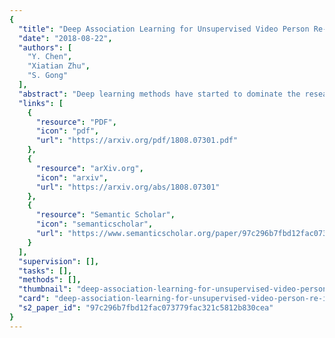 ```yaml
---
{
  "title": "Deep Association Learning for Unsupervised Video Person Re-identification",
  "date": "2018-08-22",
  "authors": [
    "Y. Chen",
    "Xiatian Zhu",
    "S. Gong"
  ],
  "abstract": "Deep learning methods have started to dominate the research progress of video-based person re-identification (re-id). However, existing methods mostly consider supervised learning, which requires exhaustive manual efforts for labelling cross-view pairwise data. Therefore, they severely lack scalability and practicality in real-world video surveillance applications. In this work, to address the video person re-id task, we formulate a novel Deep Association Learning (DAL) scheme, the first end-to-end deep learning method using none of the identity labels in model initialisation and training. DAL learns a deep re-id matching model by jointly optimising two margin-based association losses in an end-to-end manner, which effectively constrains the association of each frame to the best-matched intra-camera representation and cross-camera representation. Existing standard CNNs can be readily employed within our DAL scheme. Experiment results demonstrate that our proposed DAL significantly outperforms current state-of-the-art unsupervised video person re-id methods on three benchmarks: PRID 2011, iLIDS-VID and MARS.",
  "links": [
    {
      "resource": "PDF",
      "icon": "pdf",
      "url": "https://arxiv.org/pdf/1808.07301.pdf"
    },
    {
      "resource": "arXiv.org",
      "icon": "arxiv",
      "url": "https://arxiv.org/abs/1808.07301"
    },
    {
      "resource": "Semantic Scholar",
      "icon": "semanticscholar",
      "url": "https://www.semanticscholar.org/paper/97c296b7fbd12fac073779fac321c5812b830cea"
    }
  ],
  "supervision": [],
  "tasks": [],
  "methods": [],
  "thumbnail": "deep-association-learning-for-unsupervised-video-person-re-identification-thumb.jpg",
  "card": "deep-association-learning-for-unsupervised-video-person-re-identification-card.jpg",
  "s2_paper_id": "97c296b7fbd12fac073779fac321c5812b830cea"
}
---
```


